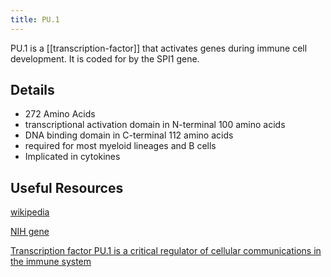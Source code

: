 ```yaml
---
title: PU.1
---
```


PU.1 is a [[transcription-factor]] that activates genes during immune cell
development. It is coded for by the SPI1 gene.

## Details

- 272 Amino Acids
- transcriptional activation domain in N-terminal 100 amino acids
- DNA binding domain in C-terminal 112 amino acids
- required for most myeloid lineages and B cells
- Implicated in cytokines

## Useful Resources

[wikipedia](https://en.wikipedia.org/wiki/SPI1)

[NIH gene](https://www.ncbi.nlm.nih.gov/gene/6688)

[Transcription factor PU.1 is a critical regulator of cellular communications in the immune system](PU-1.pdf)
